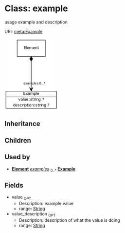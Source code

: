 # Class: example


usage example and description

URI: [meta:Example](https://w3id.org/biolink/biolinkml/meta/Example)

![img](images/Example.png)
## Inheritance

## Children

## Used by

 *  **[Element](Element.md)** *[examples](examples.md)*  <sub>0..*</sub>  **[Example](Example.md)**
## Fields

 * value  <sub>OPT</sub>
    * Description: example value
    * range: [String](String.md)
 * value_description  <sub>OPT</sub>
    * Description: description of what the value is doing
    * range: [String](String.md)
